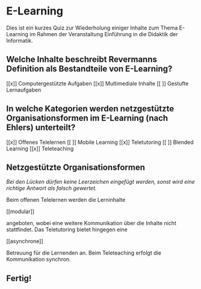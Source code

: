 <!--
author:   DDI Uni Hamburg

email:    ddi.ew@uni-hamburg.de

version:  0.0.1

language: de

narrator: US English Female

comment:  Dies ist ein kurzes Quiz zur Wiederholung einiger Inhalte zum Thema E-Learning im Rahmen der Veranstaltung Einführung in die Didaktik der Informatik.

link:     https://cdn.jsdelivr.net/chartist.js/latest/chartist.min.css

script:   https://cdn.jsdelivr.net/chartist.js/latest/chartist.min.js

-->

# E-Learning

Dies ist ein kurzes Quiz zur Wiederholung einiger Inhalte zum Thema E-Learning im Rahmen der Veranstaltung Einführung in die Didaktik der Informatik.

## Welche Inhalte beschreibt Revermanns Definition als Bestandteile von E-Learning?


[[x]] Computergestützte Aufgaben
[[x]] Multimediale Inhalte
[[ ]] Gestufte Lernaufgaben


## In welche Kategorien werden netzgestützte Organisationsformen im E-Learning (nach Ehlers) unterteilt?


[[x]] Offenes Telelernen
[[ ]] Mobile Learning
[[x]] Teletutoring
[[ ]] Blended Learning
[[x]] Teleteaching

## Netzgestützte Organisationsformen

_Bei den Lücken dürfen keine Leerzeichen eingefügt werden, sonst wird eine richtige Antwort als falsch gewertet._


Beim offenen Telelernen werden die Lerninhalte

[[modular]]

angeboten, wobei eine weitere Kommunikation über die Inhalte nicht stattfindet. Das Teletutoring bietet hingegen eine

[[asynchrone]]

Betreuung für die Lernenden an. Beim Teleteaching erfolgt die Kommunikation synchron.

## Fertig!
